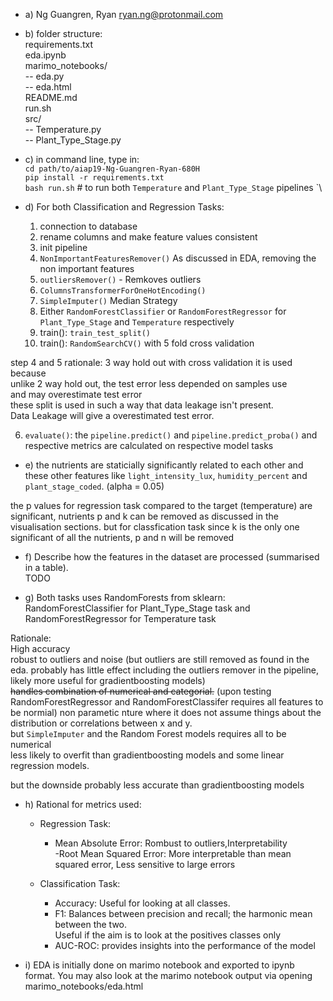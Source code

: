 - a) Ng Guangren, Ryan ryan.ng@protonmail.com  
  
- b) folder structure:  
requirements.txt    
eda.ipynb  
marimo_notebooks/   
-- eda.py  
-- eda.html  
README.md  
run.sh  
src/  
-- Temperature.py  
-- Plant_Type_Stage.py  
  
- c) in command line, type in:  
`cd path/to/aiap19-Ng-Guangren-Ryan-680H`  
`pip install -r requirements.txt`  
`bash run.sh` # to run both `Temperature` and `Plant_Type_Stage` pipelines  `\
  
- d) For both Classification and Regression Tasks:  
  1. connection to database  
  2. rename columns and make feature values consistent  
  3. init pipeline  
    1. `NonImportantFeaturesRemover()` As discussed in EDA, removing the non important features  
    2. `outliersRemover()` - Remkoves outliers
    3. `ColumnsTransformerForOneHotEncoding()`  
    4. `SimpleImputer()` Median Strategy 
    5. Either `RandomForestClassifier` or `RandomForestRegressor` for `Plant_Type_Stage` and `Temperature` respectively  
  4. train(): `train_test_split()`   
  5. train(): `RandomSearchCV()` with 5 fold cross validation    

step 4 and 5 rationale: 3 way hold out with cross validation it is used because  
unlike 2 way hold out, the test error less depended on samples use  
and may overestimate test error   
these split is used in such a way that data leakage isn't present.  
Data Leakage will give a overestimated test error.  
          
6. `evaluate()`: the `pipeline.predict()` and `pipeline.predict_proba()` and respective metrics are calculated on respective model tasks   
  
- e) the nutrients are staticially significantly  related to each other and these other features like `light_intensity_lux`, `humidity_percent` and `plant_stage_coded`. (alpha = 0.05)   
  
the p values for regression task compared to the target (temperature) are significant, nutrients p and k can be removed as discussed in the visualisation sections. but for classfication task since k is the only one significant of all the nutrients, p and n will be removed  
  
- f) Describe how the features in the dataset are processed (summarised in a table).  
TODO  
  
- g) Both tasks uses RandomForests from sklearn:  
RandomForestClassifier for Plant_Type_Stage task and RandomForestRegressor for Temperature task  
  
Rationale:  
High accuracy  
robust to outliers and noise (but outliers are still removed as found in the eda. probably has little effect including the outliers remover in the pipeline, likely more useful for gradientboosting models)  
~~handles combination of numerical and categorial.~~  (upon testing RandomForestRegressor and RandomForestClassifer requires all features to be normial)
non parametic nture where it does not assume things about the distribution or correlations between x and y.  
but `SimpleImputer` and the Random Forest models requires all to be numerical   
less likely to overfit than gradientboosting models and some linear regression models.  
  
but the downside probably less accurate than gradientboosting models  
  
- h) Rational for metrics used:  
  - Regression Task:    
    - Mean Absolute Error: Rombust to outliers,Interpretability  
    -Root Mean Squared Error: More interpretable than mean squared error, Less sensitive to large errors  
  
  - Classification Task:  
    - Accuracy: Useful for looking at all classes.  
    - F1: Balances between precision and recall; the harmonic mean between the two.  
            Useful if the aim is to look at the positives classes only  
    - AUC-ROC: provides insights into the performance of the model  
  
- i) EDA is initially done on marimo notebook and exported to ipynb format. You may also look at the marimo notebook output via opening marimo_notebooks/eda.html  
